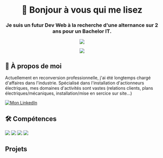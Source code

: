 
# <div align="center">👋 Bonjour à vous qui me lisez</div>

### <div align="center">Je suis un futur Dev Web à la recherche d'une alternance sur 2 ans pour un Bachelor IT.</div>

<p align="center">
  <img src="https://res.cloudinary.com/dd5nqba3z/image/upload/c_pad,w_195/v1731929311/bachelorHat_djmxif.jpg">
</p>
<p align="center">
  <img src="https://res.cloudinary.com/dd5nqba3z/image/upload/v1731926576/logoLaPlateforme_195x114_jq5tdv.webp"
</p>

## 🚀 À propos de moi
Actuellement en reconversion professionnelle, j'ai été longtemps chargé d'affaires dans l'industrie.
Spécialisé dans l'installation d'actionneurs électriques, mes domaines d'activités sont vastes (relations clients, plans électriques/mécaniques, installation/mise en sercice sur site...)

[![Mon LinkedIn](https://res.cloudinary.com/dd5nqba3z/image/upload/v1731943081/icons8-linkedin_s2oxcy.svg)](https://www.linkedin.com/in/vincent-martinez-136718277/)


## 🛠 Compétences
<p>
  <img src="https://res.cloudinary.com/dd5nqba3z/image/upload/v1731945129/icons8-html-48_omgjve.png" hpace="10">
  <img src="https://res.cloudinary.com/dd5nqba3z/image/upload/v1731945129/icons8-css-48_nokvvp.png" hpace="10">
  <img src="https://res.cloudinary.com/dd5nqba3z/image/upload/v1731945130/icons8-py-48_qbzxi2.png" hpace="10">
  <img src="https://res.cloudinary.com/dd5nqba3z/image/upload/v1731945130/icons8-js-48_g1ieil.png" hpace="10">
</p>

## Projets



<!---
vincent-martinez06/vincent-martinez06 is a ✨ special ✨ repository because its `README.md` (this file) appears on your GitHub profile.
You can click the Preview link to take a look at your changes.
--->

